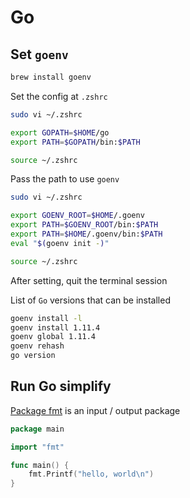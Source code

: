# Go

## Set `goenv`

```bash
brew install goenv
```

Set the config at `.zshrc`

```bash
sudo vi ~/.zshrc

export GOPATH=$HOME/go
export PATH=$GOPATH/bin:$PATH

source ~/.zshrc
```

Pass the path to use `goenv`

```bash
sudo vi ~/.zshrc

export GOENV_ROOT=$HOME/.goenv
export PATH=$GOENV_ROOT/bin:$PATH
export PATH=$HOME/.goenv/bin:$PATH
eval "$(goenv init -)"

source ~/.zshrc
```

After setting, quit the terminal session

List of `Go` versions that can be installed

```bash
goenv install -l
goenv install 1.11.4
goenv global 1.11.4
goenv rehash
go version
```

## Run Go simplify

[Package fmt](https://golang.org/pkg/fmt/) is an input / output package

```go
package main

import "fmt"

func main() {
    fmt.Printf("hello, world\n")
}
```
